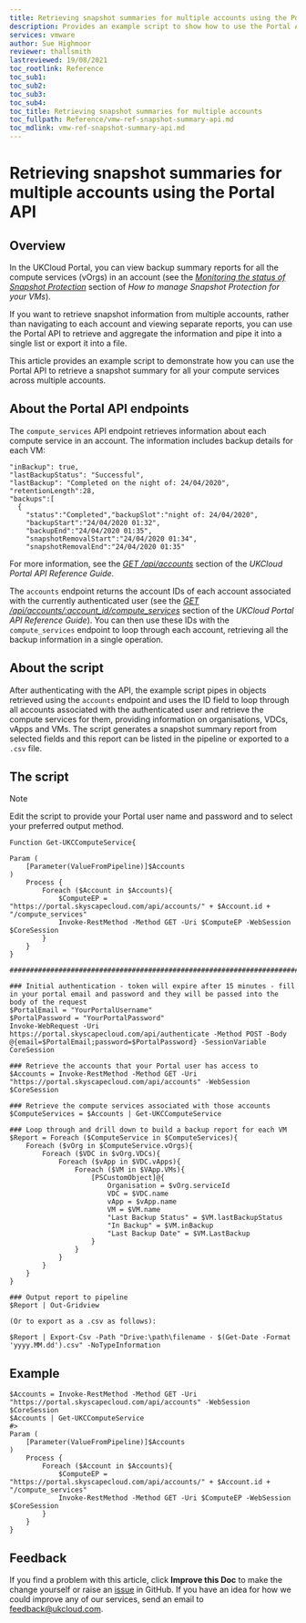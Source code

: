 ```yaml
---
title: Retrieving snapshot summaries for multiple accounts using the Portal API
description: Provides an example script to show how to use the Portal API to retrieve information about the status of your Snapshot Protection backups across multiple accounts
services: vmware
author: Sue Highmoor
reviewer: thallsmith
lastreviewed: 19/08/2021
toc_rootlink: Reference
toc_sub1:
toc_sub2:
toc_sub3:
toc_sub4:
toc_title: Retrieving snapshot summaries for multiple accounts
toc_fullpath: Reference/vmw-ref-snapshot-summary-api.md
toc_mdlink: vmw-ref-snapshot-summary-api.md
---
```


# Retrieving snapshot summaries for multiple accounts using the Portal API

## Overview

In the UKCloud Portal, you can view backup summary reports for all the compute services (vOrgs) in an account (see the [*Monitoring the status of Snapshot Protection*](vmw-how-manage-snapshot-protection.md#monitoring-the-status-of-snapshot-protection) section of *How to manage Snapshot Protection for your VMs*).

If you want to retrieve snapshot information from multiple accounts, rather than navigating to each account and viewing separate reports, you can use the Portal API to retrieve and aggregate the information and pipe it into a single list or export it into a file.

This article provides an example script to demonstrate how you can use the Portal API to retrieve a snapshot summary for all your compute services across multiple accounts.

## About the Portal API endpoints

The `compute_services` API endpoint retrieves information about each compute service in an account. The information includes backup details for each VM:

```none
"inBackup": true,
"lastBackupStatus": "Successful",
"lastBackup": "Completed on the night of: 24/04/2020",
"retentionLength":28,
"backups":[
  {
    "status":"Completed","backupSlot":"night of: 24/04/2020",
    "backupStart":"24/04/2020 01:32",
    "backupEnd":"24/04/2020 01:35",
    "snapshotRemovalStart":"24/04/2020 01:34",
    "snapshotRemovalEnd":"24/04/2020 01:35"
```

For more information, see the [*GET /api/accounts*](../portal/ptl-ref-portal-api.md#get-apiaccounts) section of the *UKCloud Portal API Reference Guide*.

The `accounts` endpoint returns the account IDs of each account associated with the currently authenticated user (see the [*GET /api/accounts/:account_id/compute_services*](../portal/ptl-ref-portal-api.md#get-apiaccountsaccount_idcompute_services) section of the *UKCloud Portal API Reference Guide*). You can then use these IDs with the `compute_services` endpoint to loop through each account, retrieving all the backup information in a single operation.

## About the script

After authenticating with the API, the example script pipes in objects retrieved using the `accounts` endpoint and uses the ID field to loop through all accounts associated with the authenticated user and retrieve the compute services for them, providing information on organisations, VDCs, vApps and VMs. The script generates a snapshot summary report from selected fields and this report can be listed in the pipeline or exported to a `.csv` file.

## The script

> [!NOTE]
> Edit the script to provide your Portal user name and password and to select your preferred output method.

```none
Function Get-UKCComputeService{

Param (
    [Parameter(ValueFromPipeline)]$Accounts
)
    Process {
        Foreach ($Account in $Accounts){
            $ComputeEP = "https://portal.skyscapecloud.com/api/accounts/" + $Account.id + "/compute_services"
            Invoke-RestMethod -Method GET -Uri $ComputeEP -WebSession $CoreSession
        }
    }
}

##################################################################################################################################

### Initial authentication - token will expire after 15 minutes - fill in your portal email and password and they will be passed into the body of the request
$PortalEmail = "YourPortalUsername"
$PortalPassword = "YourPortalPassword"
Invoke-WebRequest -Uri https://portal.skyscapecloud.com/api/authenticate -Method POST -Body @{email=$PortalEmail;password=$PortalPassword} -SessionVariable CoreSession

### Retrieve the accounts that your Portal user has access to
$Accounts = Invoke-RestMethod -Method GET -Uri "https://portal.skyscapecloud.com/api/accounts" -WebSession $CoreSession

### Retrieve the compute services associated with those accounts
$ComputeServices = $Accounts | Get-UKCComputeService

### Loop through and drill down to build a backup report for each VM
$Report = Foreach ($ComputeService in $ComputeServices){
    Foreach ($vOrg in $ComputeService.vOrgs){
        Foreach ($VDC in $vOrg.VDCs){
            Foreach ($vApp in $VDC.vApps){
                Foreach ($VM in $VApp.VMs){
                    [PSCustomObject]@{
                        Organisation = $vOrg.serviceId
                        VDC = $VDC.name
                        vApp = $vApp.name
                        VM = $VM.name
                        "Last Backup Status" = $VM.lastBackupStatus
                        "In Backup" = $VM.inBackup
                        "Last Backup Date" = $VM.LastBackup
                    }
                }
            }
        }
    }
}

### Output report to pipeline
$Report | Out-Gridview

(Or to export as a .csv as follows):

$Report | Export-Csv -Path "Drive:\path\filename - $(Get-Date -Format 'yyyy.MM.dd').csv" -NoTypeInformation
```

## Example

```none
$Accounts = Invoke-RestMethod -Method GET -Uri "https://portal.skyscapecloud.com/api/accounts" -WebSession $CoreSession
$Accounts | Get-UKCComputeService
#>
Param (
    [Parameter(ValueFromPipeline)]$Accounts
)
    Process {
        Foreach ($Account in $Accounts){
            $ComputeEP = "https://portal.skyscapecloud.com/api/accounts/" + $Account.id + "/compute_services"
            Invoke-RestMethod -Method GET -Uri $ComputeEP -WebSession $CoreSession
        }
    }
}
```

## Feedback

If you find a problem with this article, click **Improve this Doc** to make the change yourself or raise an [issue](https://github.com/UKCloud/documentation/issues) in GitHub. If you have an idea for how we could improve any of our services, send an email to <feedback@ukcloud.com>.
